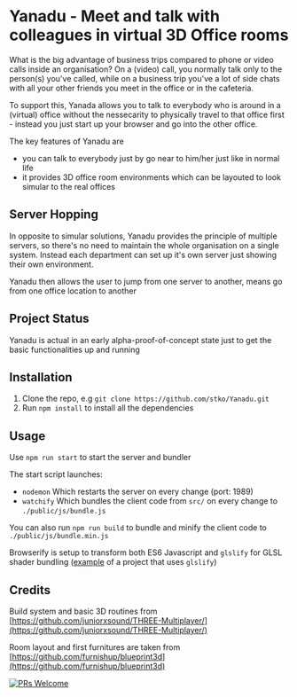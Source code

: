 # Yanadu - Meet and talk with colleagues in virtual 3D Office rooms


What is the big advantage of business trips compared to phone or video calls inside an organisation? On a (video) call, you normally talk only to the person(s) you've called, while on a business trip you've a lot of side chats with all your other friends you meet in the office or in the cafeteria. 


To support this, Yanada allows you to talk to everybody who is around in a (virtual) office without the nessecarity to physically travel to that office first - instead you just start up your browser and go into the other office.

The key features of Yanadu are

 - you can talk to everybody just by go near to him/her just like in normal life
 - it provides 3D office room environments which can be layouted to look simular  to the real offices


## Server Hopping
In opposite to simular solutions, Yanadu provides the principle of multiple servers, so there's no need to maintain the whole organisation on a single system. Instead each department can set up it's own server just showing their own environment. 

Yanadu then allows the user to jump from one server to another, means go from one office location to another


## Project Status

Yanadu is actual in an early alpha-proof-of-concept state just to get the basic functionalities up and running






## Installation
1. Clone the repo, e.g ```git clone https://github.com/stko/Yanadu.git```
1. Run ```npm install``` to install all the dependencies

## Usage
Use ```npm run start``` to start the server and bundler


The start script launches:
- ```nodemon``` Which restarts the server on every change (port: 1989)
- ```watchify``` Which bundles the client code from ```src/``` on every change to ```./public/js/bundle.js```



You can also run ```npm run build``` to bundle and minify the client code to ```./public/js/bundle.min.js```

Browserify is setup to transform both ES6 Javascript and ```glslify``` for GLSL shader bundling ([example](https://github.com/juniorxsound/DepthKit.js) of a project that uses ```glslify```)


## Credits
Build system and basic 3D routines from [https://github.com/juniorxsound/THREE-Multiplayer/](https://github.com/juniorxsound/THREE-Multiplayer/)

Room layout and first furnitures are taken from [https://github.com/furnishup/blueprint3d](https://github.com/furnishup/blueprint3d)

[![PRs Welcome](https://img.shields.io/badge/PRs-welcome-brightgreen.svg?style=flat-square)](http://makeapullrequest.com)

